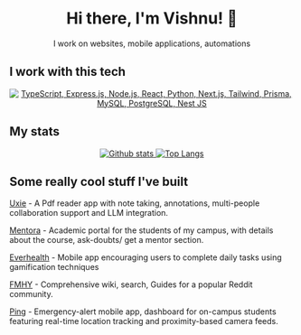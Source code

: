 <h1 align="center">Hi there, I'm Vishnu! 👋</h1>
<p align="center">I work on websites, mobile applications, automations</p>

## I work with this tech
<p align="center">
  <a href="#">
    <img src="https://skillicons.dev/icons?i=ts,express,nodejs,py,react,nextjs,tailwindcss,prisma,mysql,postgres,nestjs" alt="TypeScript, Express.js, Node.js, React, Python, Next.js, Tailwind, Prisma, MySQL, PostgreSQL, Nest JS" />
  </a>
</p>

## My stats
<p align="center"><a href="#">
    <img src="https://github-readme-stats.vercel.app/api?username=zeus-12&theme=onedark&show_icons=true&hide_rank=true&custom_title=Stats&count_private=true&hide_border=true&hide=issues&line_height=24&bg_color=0d1117" alt="Github stats" />
    <img src="https://github-readme-stats.vercel.app/api/top-langs/?username=zeus-12&layout=compact&theme=onedark&count_private=true&hide_border=true&bg_color=0d1117" alt="Top Langs">
</a></p>

## Some really cool stuff I've built

[Uxie](https://uxie.vercel.app) - A Pdf reader app with note taking, annotations, multi-people collaboration support and LLM integration.

[Mentora](https://mentora.cf) - Academic portal for the students of my campus, with details about the course, ask-doubts/ get a mentor section.

[Everhealth](https://github.com/zeus-12/EverHealth) - Mobile app encouraging users to complete daily tasks using gamification techniques

[FMHY](https://fmhy.tk) - Comprehensive wiki, search, Guides for a popular Reddit community.

[Ping](https://github.com/zeus-12/ping-dashboard) - Emergency-alert mobile app, dashboard for on-campus students featuring real-time location tracking and proximity-based camera feeds.
